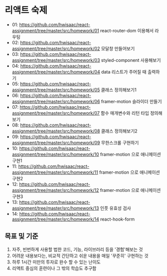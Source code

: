 # 리액트 숙제

- 01: https://github.com/hwisaac/react-assignment/tree/master/src/homework/01 react-router-dom 이용해서 라우팅
- 02: https://github.com/hwisaac/react-assignment/tree/master/src/homework/02 모달창 만들어보기
- 03: https://github.com/hwisaac/react-assignment/tree/master/src/homework/03 styled-component 사용해보기
- 04: https://github.com/hwisaac/react-assignment/tree/master/src/homework/04 data 리스트가 주어질 때 출력하기
- 05: https://github.com/hwisaac/react-assignment/tree/master/src/homework/05 클래스 정의해보기1
- 06: https://github.com/hwisaac/react-assignment/tree/master/src/homework/06 framer-motion 슬라이더 만들기
- 07: https://github.com/hwisaac/react-assignment/tree/master/src/homework/07 함수 매개변수와 리턴 타입 정의해보기
- 08: https://github.com/hwisaac/react-assignment/tree/master/src/homework/08 클래스 정의해보기2
- 09: https://github.com/hwisaac/react-assignment/tree/master/src/homework/09 무한스크롤 구현하기
- 10: https://github.com/hwisaac/react-assignment/tree/master/src/homework/10 framer-motion 으로 애니메이션 구현1
- 11: https://github.com/hwisaac/react-assignment/tree/master/src/homework/11 framer-motion 으로 애니메이션 구현2
- 12: https://github.com/hwisaac/react-assignment/tree/master/src/homework/12 framer-motion 으로 애니메이션 구현3
- 13: https://github.com/hwisaac/react-assignment/tree/master/src/homework/13 인풋 유효성 검사
- 14: https://github.com/hwisaac/react-assignment/tree/master/src/homework/14 react-hook-form

## 목표 및 기준

1. 자주, 빈번하게 사용할 법한 코드, 기능, 라이브러리 등을 '경험'해보는 것
2. 어려운 내용보다는, 비교적 간단하고 쉬운 내용을 매일 '꾸준히' 구현하는 것
3. 하루 1시간 미만의 투자로 완수 할 수 있는 난이도
4. 리액트 중심의 훈련이나 그 밖의 학습도 추구함
